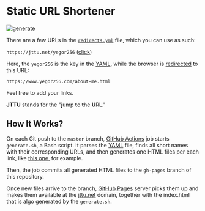 # Static URL Shortener

[![generate](https://github.com/yegor256/jttu/actions/workflows/generate.yml/badge.svg)](https://github.com/yegor256/jttu/actions/workflows/generate.yml)

There are a few URLs in the [`redirects.yml`][YAML] file, which you
can use as such:

`https://jttu.net/yegor256` ([click](https://jttu.net/yegor256))

Here, the `yegor256` is the key in the [YAML], while the browser is
[redirected][redirect] to this URL:

`https://www.yegor256.com/about-me.html`

Feel free to add your links.

**JTTU** stands for the "**j**ump **t**o **t**he **U**RL."

## How It Works?

On each Git push to the `master` branch, [GitHub Actions] job starts
`generate.sh`, a Bash script. It parses the [YAML] file,
finds all short names with their corresponding URLs,
and then generates one HTML files per each link, like
[this one][yegor256.html], for example.

Then, the job commits all
generated HTML files to the `gh-pages` branch of this repository.

Once new files arrive to the branch, [GitHub Pages] server picks them
up and makes them available at the [jttu.net]() domain, together
with the index.html that is algo generated by the `generate.sh`.

[yaml]: https://github.com/yegor256/jttu/blob/master/redirects.yml
[redirect]: https://stackoverflow.com/questions/5411538/how-to-redirect-one-html-page-to-another-on-load
[yegor256.html]: https://github.com/yegor256/jttu/blob/gh-pages/yegor256.html
[GitHub Actions]: https://github.com/features/actions
[GitHub Pages]: https://pages.github.com/
